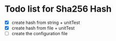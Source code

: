 # Todo list for Sha256 Hash

- [X] create hash from string + unitTest
- [x] create hash from file + unitTest
- [ ] create the configuration file
